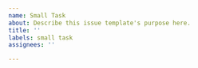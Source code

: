 ```yaml
---
name: Small Task
about: Describe this issue template's purpose here.
title: ''
labels: small task
assignees: ''

---
```



